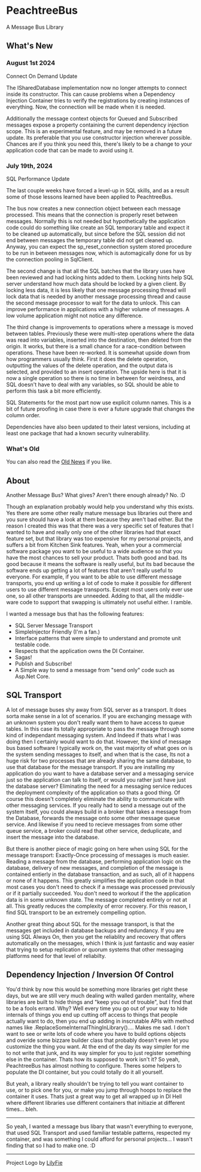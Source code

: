 # PeachtreeBus
A Message Bus Library

## What's New

### August 1st 2024
Connect On Demand Update 

The ISharedDatabase implementation now no longer attempts to connect inside its constructor. This can cause problems when a Dependency Injection Container tries to verify the registrations by creating instances of everything. Now, the connection will be made when it is needed.

Additionally the message context objects for Queued and Subscribed messages expose a property containing the current dependency injection scope. This is an experimental feature, and may be removed in a future update. Its preferable that you use constructor injection wherever possible. Chances are if you think you need this, there's likely to be a change to your application code that can be made to avoid using it.

### July 19th, 2024
SQL Performance Update

The last couple weeks have forced a level-up in SQL skills, and as a result some of those lessons learned have been applied to PeachtreeBus.

The bus now creates a new connection object between each message processed. This means that the connection is properly reset between messages. Normally this is not needed but hypothetically the application code could do something like create an SQL temporary table and expect it to be cleaned up automatically, but since before the SQL session did not end between messages the temporary table did not get cleaned up. Anyway, you can expect the sp_reset_connection system stored procedure to be run in between messages now, which is automagically done for us by the connection pooling in SqlClient.

The second change is that all the SQL batches that the library uses have been reviewed and had locking hints added to them. Locking hints help SQL server understand how much data should be locked by a given client. By locking less data, it is less likely that one message processing thread will lock data that is needed by another message processing thread and cause the second message processor to wait for the data to unlock. This can improve performance in applications with a higher volume of messages. A low volume application might not notice any difference.

The third change is improvements to operations where a message is moved between tables. Previously these were multi-step operations where the data was read into variables, inserted into the destination, then deleted from the origin. It works, but there is a small chance for a race-condition between operations. These have been re-worked. It is somewhat upside down from how programmers usually think. First it does the delete operation, outputting the values of the delete operation, and the output data is selected, and provided to an insert operation. The upside here is that it is now a single operation so there is no time in between for weirdness, and SQL doesn't have to deal with any variables, so SQL should be able to perform this task a bit more efficiently.

SQL Statements for the most part now use explicit column names. This is a bit of future proofing in case there is ever a future upgrade that changes the column order.

Dependencies have also been updated to their latest versions, including at least one package that had a known security vulnerability.

### What's Old
You can also read the [Old News](WhatsOld.md) if you like.

## About

Another Message Bus? What gives? Aren't there enough already? No. :D

Though an explanation probably would help you understand why this exists. Yes there are some other really mature message bus libraries out there and you sure should have a look at them because they aren't bad either. But the reason I created this was that there was a very specific set of features that I wanted to have and really only one of the other libraries had that exact feature set, but that library was too expensive for my personal projects, and suffers a bit from Kitchen Sink features. Yeah, when your a commercial software package you want to be useful to a wide audience so that you have the most chances to sell your product. Thats both good and bad. Its good because it means the software is really useful, but its bad because the software ends up getting a lot of features that aren't really useful to everyone. For example, if you want to be able to use different message transports, you end up writing a lot of code to make it possible for different users to use different message transports. Except most users only ever use one, so all other transports are unneeded. Adding to that, all the middle-ware code to support that swapping is ultimately not useful either. I ramble.

I wanted a message bus that has the following features:
* SQL Server Message Transport
* SimpleInjector Friendly (I'm a fan.)
* Interface patterns that were simple to understand and promote unit testable code.
* Respects that the application owns the DI Container.
* Sagas!
* Publish and Subscribe!
* A Simple way to send a message from "send only" code such as Asp.Net Core.

## SQL Transport
A lot of message buses shy away from SQL server as a transport. It does sorta make sense in a lot of scenarios. If you are exchanging message with an unknown system you don't really want them to have access to queue tables. In this case its totally appropriate to pass the message through some kind of independant messaging system. And Indeed if thats what I was doing then I certainly would want to do that. However, the kind of message bus based software I typically work on, the vast majority of what goes on is the system sending messages to itself, and when that is the case, Its not a huge risk for two processes that are already sharing the same database, to use that database for the message transport. If you are installing my application do you want to have a database server and a messaging service just so the application can talk to itself, or would you rather just have just the database server? Eliminating the need for a messaging service reduces the deployment complexity of the application so thats a good thing. Of course this doesn't completely eliminate the ability to communicate with other messaging services. If you really had to send a message out of the system itself, you could always build in a broker that takes a message from the Database, forwards the message onto some other message queue service. And likewise if you need to recieve messages from some other queue service, a broker could read that other service, deduplicate, and insert the message into the database. 

But there is another piece of magic going on here when using SQL for the message transport: Exactly-Once processing of messages is much easier. Reading a message from the database, performing application logic on the database, delivery of new messages, and completion of the message is contained entierly in the database transaction, and as such, all of it happens or none of it happens. This greatly simplifies the application code in that most cases you don't need to check if a message was processed previously or if it partially succeeded. You don't need to workout if the the application data is in some unknown state. The message completed entirely or not at all. This greatly reduces the complexity of error recovery. For this reason, I find SQL transport to be an extremely compelling option.

Another great thing about SQL for the message transport, is that the messages get included in database backups and redundancy. If you are using SQL Always On, then you get the reliablity and recovery that offers automatically on the messages, which I think is just fantastic and way easier that trying to setup replication or quorum systems that other messaging platforms need for that level of reliabilty.

## Dependency Injection / Inversion Of Control
You'd think by now this would be something more libraries get right these days, but we are still very much dealing with walled garden mentality, where libraries are built to hide things and "keep you out of trouble", but I find that to be a fools errand. Why? Well every time you go out of your way to hide internals of things you end up cutting off access to things that people actually want to do, then you end up adding in inscrutable APIs with method names like .ReplaceSomeInternalThingInLibrary().... Makes me sad. I don't want to see or write lots of code where you have to build options objects and overide some bizzare builder class that probably doesn't even let you customize the thing you want. At the end of the day its way simpler for me to not write that junk, and its way simpler for you to just register something else in the container. Thats how its supposed to work isn't it? So yeah, PeachtreeBus has almost nothing to configure. Theres some helpers to populate the DI container, but you could totally do it all yourself. 

But yeah, a library really shouldn't be trying to tell you want container to use, or to pick one for you, or make you jump through hoops to replace the container it uses. Thats just a great way to get all wrapped up in DI Hell where different libraries use different containers that initiazie at different times... bleh.

***

So yeah, I wanted a message bus libary that wasn't everything to everyone, that used SQL Transport and used familiar testable patterns, respected my container, and was something I could afford for personal projects... I wasn't finding that so I had to make one. :D

***

Project Logo by [LilyFie](https://lilyfie.com/)
